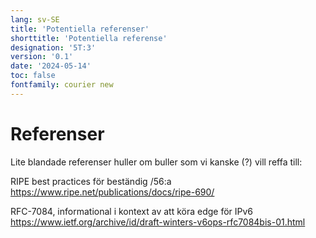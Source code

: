 ```yaml
---
lang: sv-SE
title: 'Potentiella referenser'
shorttitle: 'Potentiella referense'
designation: '5T:3'
version: '0.1'
date: '2024-05-14'
toc: false
fontfamily: courier new
---
```


# Referenser

Lite blandade referenser huller om buller som vi kanske (?) vill reffa till:

RIPE best practices för beständig /56:a
https://www.ripe.net/publications/docs/ripe-690/

RFC-7084, informational i kontext av att köra edge för IPv6
https://www.ietf.org/archive/id/draft-winters-v6ops-rfc7084bis-01.html
